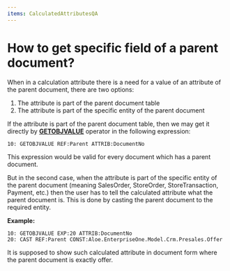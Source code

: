 ```yaml
---
items: CalculatedAttributesQA
---
```


# How to get specific field of a parent document?

When in a calculation attribute there is a need for a value of an attribute of the parent document, there are two options:

1. The attribute is part of the parent document table
2. The attribute is part of the specific entity of the parent document

If the attribute is part of the parent document table, then we may get it directly by **[GETOBJVALUE](https://docs.erp.net/tech/advanced/calculated-attributes/operators/getobjvalue.html)** operator in the following expression:

```
10: GETOBJVALUE REF:Parent ATTRIB:DocumentNo
```

This expression would be valid for every document which has a parent document.

But in the second case, when the attribute is part of the specific entity of the parent document (meaning SalesOrder, StoreOrder, StoreTransaction, Payment, etc.) then the user has to tell the calculated attribute what the parent document is. This is done by casting the parent document to the required entity.

**Example:**

```
10: GETOBJVALUE EXP:20 ATTRIB:DocumentNo
20: CAST REF:Parent CONST:Aloe.EnterpriseOne.Model.Crm.Presales.Offer
```

It is supposed to show such calculated attribute in document form where the parent document is exactly offer.
